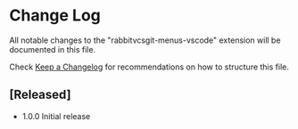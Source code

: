 # Change Log

All notable changes to the "rabbitvcsgit-menus-vscode" extension will be documented in this file.

Check [Keep a Changelog](http://keepachangelog.com/) for recommendations on how to structure this file.

## [Released]

- 1.0.0 Initial release

